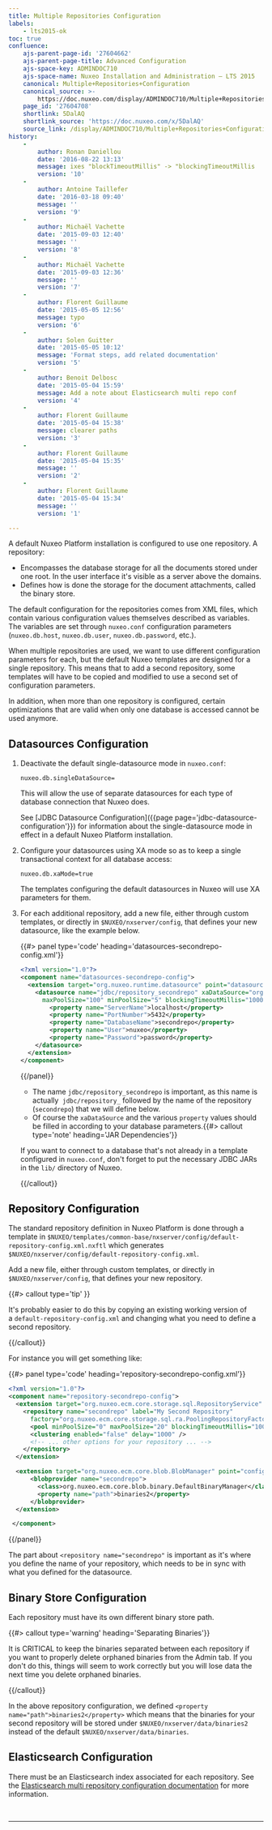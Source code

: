 ```yaml
---
title: Multiple Repositories Configuration
labels:
    - lts2015-ok
toc: true
confluence:
    ajs-parent-page-id: '27604662'
    ajs-parent-page-title: Advanced Configuration
    ajs-space-key: ADMINDOC710
    ajs-space-name: Nuxeo Installation and Administration — LTS 2015
    canonical: Multiple+Repositories+Configuration
    canonical_source: >-
        https://doc.nuxeo.com/display/ADMINDOC710/Multiple+Repositories+Configuration
    page_id: '27604708'
    shortlink: 5DalAQ
    shortlink_source: 'https://doc.nuxeo.com/x/5DalAQ'
    source_link: /display/ADMINDOC710/Multiple+Repositories+Configuration
history:
    - 
        author: Ronan Daniellou
        date: '2016-08-22 13:13'
        message: ixes "blockTimeoutMillis" -> "blockingTimeoutMillis
        version: '10'
    - 
        author: Antoine Taillefer
        date: '2016-03-18 09:40'
        message: ''
        version: '9'
    - 
        author: Michaël Vachette
        date: '2015-09-03 12:40'
        message: ''
        version: '8'
    - 
        author: Michaël Vachette
        date: '2015-09-03 12:36'
        message: ''
        version: '7'
    - 
        author: Florent Guillaume
        date: '2015-05-05 12:56'
        message: typo
        version: '6'
    - 
        author: Solen Guitter
        date: '2015-05-05 10:12'
        message: 'Format steps, add related documentation'
        version: '5'
    - 
        author: Benoit Delbosc
        date: '2015-05-04 15:59'
        message: Add a note about Elasticsearch multi repo conf
        version: '4'
    - 
        author: Florent Guillaume
        date: '2015-05-04 15:38'
        message: clearer paths
        version: '3'
    - 
        author: Florent Guillaume
        date: '2015-05-04 15:35'
        message: ''
        version: '2'
    - 
        author: Florent Guillaume
        date: '2015-05-04 15:34'
        message: ''
        version: '1'

---
```

A default Nuxeo Platform installation is configured to use one repository. A repository:

*   Encompasses the database storage for all the documents stored under one root. In the user interface it's visible as a server above the domains.
*   Defines how is done the storage for the document attachments, called the binary store.

The default configuration for the repositories comes from XML files, which contain various configuration values themselves described as variables. The variables are set through `nuxeo.conf` configuration parameters (`nuxeo.db.host`,&nbsp;`nuxeo.db.user`,&nbsp;`nuxeo.db.password`, etc.).

When multiple repositories are used, we want to use different configuration parameters for each, but the default Nuxeo templates are designed for a single repository. This means that to add a second repository, some templates will have to be copied and modified to use a second set of configuration parameters.

In addition, when more than one repository is configured, certain optimizations that are valid when only one database is accessed cannot be used anymore.

## Datasources Configuration

1.  Deactivate the default single-datasource mode in `nuxeo.conf`:

    ```
    nuxeo.db.singleDataSource=
    ```

    This will allow the use of separate datasources for each type of database connection that Nuxeo does.

    See [JDBC Datasource Configuration]({{page page='jdbc-datasource-configuration'}}) for information about the single-datasource mode in effect in a default Nuxeo Platform installation.

2.  Configure your datasources using XA mode so as to keep a single transactional context for all database access:

    ```
    nuxeo.db.xaMode=true
    ```

    The templates configuring the default datasources in Nuxeo will use XA parameters for them.

3.  For each additional repository, add a new file, either through custom templates, or directly in `$NUXEO/nxserver/config`, that defines your new datasource, like the example below.

    {{#> panel type='code' heading='datasources-secondrepo-config.xml'}}

    ```xml
    <?xml version="1.0"?>
    <component name="datasources-secondrepo-config">
      <extension target="org.nuxeo.runtime.datasource" point="datasources">
        <datasource name="jdbc/repository_secondrepo" xaDataSource="org.postgresql.xa.PGXADataSource"
          maxPoolSize="100" minPoolSize="5" blockingTimeoutMillis="10000">
            <property name="ServerName">localhost</property>
            <property name="PortNumber">5432</property>
            <property name="DatabaseName">secondrepo</property>
            <property name="User">nuxeo</property>
            <property name="Password">password</property>
        </datasource>
      </extension>
    </component>
    ```

    {{/panel}}
    *   The name&nbsp;`jdbc/repository_secondrepo` is important, as this name is actually &nbsp;`jdbc/repository_` followed by the name of the repository (`secondrepo`) that we will define below.
    *   Of course the `xaDataSource`&nbsp;and the various `property` values should be filled in according to your database parameters.{{#> callout type='note' heading='JAR Dependencies'}}

    If you want to connect to a database that's not already in a template configured in `nuxeo.conf`, don't forget to put the necessary JDBC JARs in the `lib/` directory of Nuxeo.

    {{/callout}}

## <span style="color: rgb(0,0,0);">Repository Configuration
</span>

The standard repository definition in Nuxeo Platform is done through a template in `$NUXEO/templates/common-base/nxserver/config/default-repository-config.xml.nxftl`&nbsp;which generates `$NUXEO/nxserver/config/default-repository-config.xml`.

Add a new file, either through custom templates, or directly in `$NUXEO/nxserver/config`, that defines your new repository.

{{#> callout type='tip' }}

It's probably easier to do this by copying an existing working version of a&nbsp;`default-repository-config.xml` and changing what you need to define a second repository.

{{/callout}}

For instance you will get something like:

{{#> panel type='code' heading='repository-secondrepo-config.xml'}}

```xml
<?xml version="1.0"?>
<component name="repository-secondrepo-config">
  <extension target="org.nuxeo.ecm.core.storage.sql.RepositoryService" point="repository">
    <repository name="secondrepo" label="My Second Repository"
      factory="org.nuxeo.ecm.core.storage.sql.ra.PoolingRepositoryFactory">
      <pool minPoolSize="0" maxPoolSize="20" blockingTimeoutMillis="100" idleTimeoutMinutes="10" />
      <clustering enabled="false" delay="1000" />
      <!-- ... other options for your repository ... -->
    </repository>
  </extension>

  <extension target="org.nuxeo.ecm.core.blob.BlobManager" point="configuration">
      <blobprovider name="secondrepo">
        <class>org.nuxeo.ecm.core.blob.binary.DefaultBinaryManager</class>
        <property name="path">binaries2</property>
      </blobprovider>
  </extension>

 </component>
```

{{/panel}}

The part about&nbsp;`<repository name="secondrepo"`&nbsp;is important as it's where you define the name of your repository, which needs to be in sync with what you defined for the datasource.&nbsp;

## Binary Store Configuration

Each repository must have its own different binary store path.

{{#> callout type='warning' heading='Separating Binaries'}}

It is CRITICAL to keep the binaries separated between each repository if you want to properly delete orphaned binaries from the Admin tab. If you don't do this, things will seem to work correctly but you will lose data the next time you delete orphaned binaries.

{{/callout}}

In the above repository configuration, we defined `<property name="path">binaries2</property>` which means that the binaries for your second repository will be stored under `$NUXEO/nxserver/data/binaries2` instead of the default `$NUXEO/nxserver/data/binaries`.

## Elasticsearch Configuration

There must be an Elasticsearch index associated for each repository. See the [Elasticsearch multi repository configuration documentation](http://doc.nuxeo.com/display/ADMINDOC/Elasticsearch+setup#ElasticsearchSetup-ConfigurationforMultiRepositories) for more information.

&nbsp;

* * *